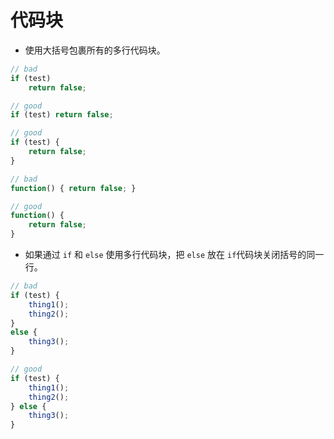 # 代码块

- 使用大括号包裹所有的多行代码块。

```javascript
// bad
if (test)
    return false;

// good
if (test) return false;

// good
if (test) {
    return false;
}

// bad
function() { return false; }

// good
function() {
    return false;
}
```

- 如果通过 `if` 和 `else` 使用多行代码块，把 `else` 放在 `if`代码块关闭括号的同一行。

```javascript
// bad
if (test) {
    thing1();
    thing2();
}
else {
    thing3();
}

// good
if (test) {
    thing1();
    thing2();
} else {
    thing3();
}
```

